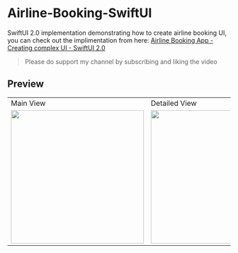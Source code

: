 # Airline-Booking-SwiftUI
SwiftUI 2.0 implementation demonstrating how to create airline booking UI, you can check out the implimentation from here: [Airline Booking App - Creating complex UI - SwiftUI 2.0](https://youtu.be/LOw3EEiMZmc)</br>
> Please do support my channel by subscribing and liking the video

## Preview

<table>
  <tr>
    <td>Main View</td>
     <td>Detailed View</td>
  </tr>
  <tr>
    <td><img src="https://github.com/usmanmukhtar/Airline-Booking-SwiftUI/blob/master/main-preview.png" width="300"></td>
    <td><img src="https://github.com/usmanmukhtar/Airline-Booking-SwiftUI/blob/master/detail-preview.png" width="300"></td>
  </tr>
 </table>
